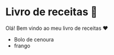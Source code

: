 # Livro de receitas :cake:

Olá! Bem vindo ao meu livro de receitas :heart:

- Bolo de cenoura
- frango
